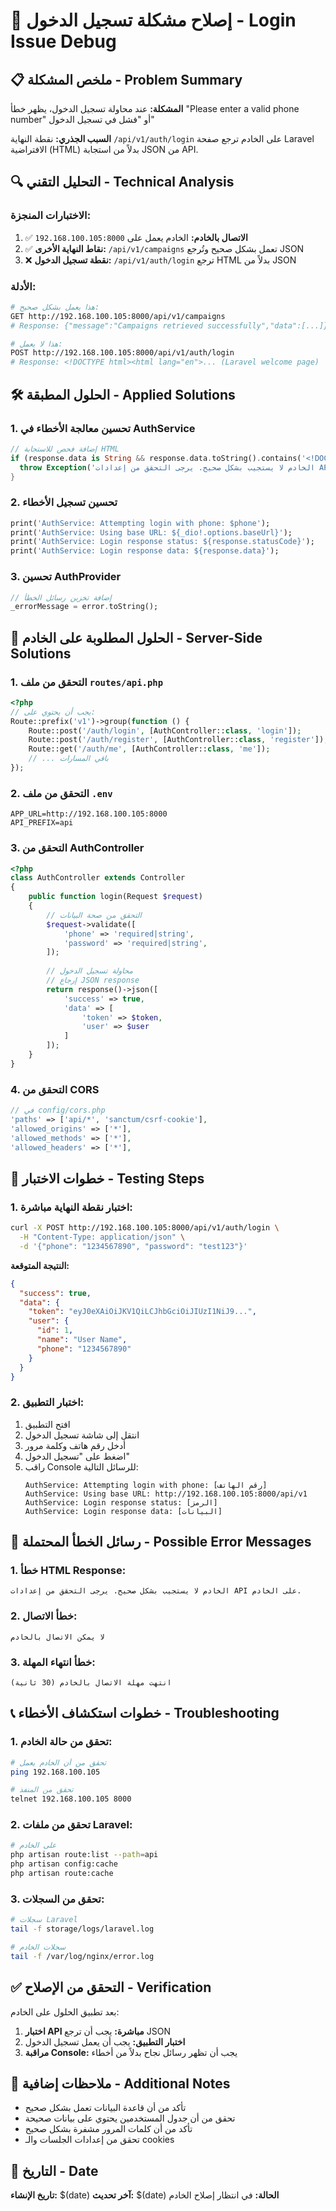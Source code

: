 # 🔧 إصلاح مشكلة تسجيل الدخول - Login Issue Debug

## 📋 ملخص المشكلة - Problem Summary

**المشكلة:** عند محاولة تسجيل الدخول، يظهر خطأ "Please enter a valid phone number" أو "فشل في تسجيل الدخول"

**السبب الجذري:** نقطة النهاية `/api/v1/auth/login` على الخادم ترجع صفحة Laravel الافتراضية (HTML) بدلاً من استجابة JSON من API.

## 🔍 التحليل التقني - Technical Analysis

### الاختبارات المنجزة:
1. ✅ **الاتصال بالخادم:** الخادم يعمل على `192.168.100.105:8000`
2. ✅ **نقاط النهاية الأخرى:** `/api/v1/campaigns` تعمل بشكل صحيح وتُرجع JSON
3. ❌ **نقطة تسجيل الدخول:** `/api/v1/auth/login` ترجع HTML بدلاً من JSON

### الأدلة:
```bash
# هذا يعمل بشكل صحيح:
GET http://192.168.100.105:8000/api/v1/campaigns
# Response: {"message":"Campaigns retrieved successfully","data":[...]}

# هذا لا يعمل:
POST http://192.168.100.105:8000/api/v1/auth/login
# Response: <!DOCTYPE html><html lang="en">... (Laravel welcome page)
```

## 🛠️ الحلول المطبقة - Applied Solutions

### 1. تحسين معالجة الأخطاء في AuthService
```dart
// إضافة فحص للاستجابة HTML
if (response.data is String && response.data.toString().contains('<!DOCTYPE html>')) {
  throw Exception('الخادم لا يستجيب بشكل صحيح. يرجى التحقق من إعدادات API على الخادم.');
}
```

### 2. تحسين تسجيل الأخطاء
```dart
print('AuthService: Attempting login with phone: $phone');
print('AuthService: Using base URL: ${_dio!.options.baseUrl}');
print('AuthService: Login response status: ${response.statusCode}');
print('AuthService: Login response data: ${response.data}');
```

### 3. تحسين AuthProvider
```dart
// إضافة تخزين رسائل الخطأ
_errorMessage = error.toString();
```

## 🔧 الحلول المطلوبة على الخادم - Server-Side Solutions

### 1. التحقق من ملف `routes/api.php`
```php
<?php
// يجب أن يحتوي على:
Route::prefix('v1')->group(function () {
    Route::post('/auth/login', [AuthController::class, 'login']);
    Route::post('/auth/register', [AuthController::class, 'register']);
    Route::get('/auth/me', [AuthController::class, 'me']);
    // ... باقي المسارات
});
```

### 2. التحقق من ملف `.env`
```env
APP_URL=http://192.168.100.105:8000
API_PREFIX=api
```

### 3. التحقق من AuthController
```php
<?php
class AuthController extends Controller
{
    public function login(Request $request)
    {
        // التحقق من صحة البيانات
        $request->validate([
            'phone' => 'required|string',
            'password' => 'required|string',
        ]);
        
        // محاولة تسجيل الدخول
        // إرجاع JSON response
        return response()->json([
            'success' => true,
            'data' => [
                'token' => $token,
                'user' => $user
            ]
        ]);
    }
}
```

### 4. التحقق من CORS
```php
// في config/cors.php
'paths' => ['api/*', 'sanctum/csrf-cookie'],
'allowed_origins' => ['*'],
'allowed_methods' => ['*'],
'allowed_headers' => ['*'],
```

## 🧪 خطوات الاختبار - Testing Steps

### 1. اختبار نقطة النهاية مباشرة:
```bash
curl -X POST http://192.168.100.105:8000/api/v1/auth/login \
  -H "Content-Type: application/json" \
  -d '{"phone": "1234567890", "password": "test123"}'
```

**النتيجة المتوقعة:**
```json
{
  "success": true,
  "data": {
    "token": "eyJ0eXAiOiJKV1QiLCJhbGciOiJIUzI1NiJ9...",
    "user": {
      "id": 1,
      "name": "User Name",
      "phone": "1234567890"
    }
  }
}
```

### 2. اختبار التطبيق:
1. افتح التطبيق
2. انتقل إلى شاشة تسجيل الدخول
3. أدخل رقم هاتف وكلمة مرور
4. اضغط على "تسجيل الدخول"
5. راقب Console للرسائل التالية:
   ```
   AuthService: Attempting login with phone: [رقم الهاتف]
   AuthService: Using base URL: http://192.168.100.105:8000/api/v1
   AuthService: Login response status: [الرمز]
   AuthService: Login response data: [البيانات]
   ```

## 🚨 رسائل الخطأ المحتملة - Possible Error Messages

### 1. خطأ HTML Response:
```
الخادم لا يستجيب بشكل صحيح. يرجى التحقق من إعدادات API على الخادم.
```

### 2. خطأ الاتصال:
```
لا يمكن الاتصال بالخادم
```

### 3. خطأ انتهاء المهلة:
```
انتهت مهلة الاتصال بالخادم (30 ثانية)
```

## 📞 خطوات استكشاف الأخطاء - Troubleshooting

### 1. تحقق من حالة الخادم:
```bash
# تحقق من أن الخادم يعمل
ping 192.168.100.105

# تحقق من المنفذ
telnet 192.168.100.105 8000
```

### 2. تحقق من ملفات Laravel:
```bash
# على الخادم
php artisan route:list --path=api
php artisan config:cache
php artisan route:cache
```

### 3. تحقق من السجلات:
```bash
# سجلات Laravel
tail -f storage/logs/laravel.log

# سجلات الخادم
tail -f /var/log/nginx/error.log
```

## ✅ التحقق من الإصلاح - Verification

بعد تطبيق الحلول على الخادم:

1. **اختبار API مباشرة:** يجب أن ترجع JSON
2. **اختبار التطبيق:** يجب أن يعمل تسجيل الدخول
3. **مراقبة Console:** يجب أن تظهر رسائل نجاح بدلاً من أخطاء

## 📝 ملاحظات إضافية - Additional Notes

- تأكد من أن قاعدة البيانات تعمل بشكل صحيح
- تحقق من أن جدول المستخدمين يحتوي على بيانات صحيحة
- تأكد من أن كلمات المرور مشفرة بشكل صحيح
- تحقق من إعدادات الجلسات والـ cookies

## 📅 التاريخ - Date
**تاريخ الإنشاء:** $(date)
**آخر تحديث:** $(date)
**الحالة:** في انتظار إصلاح الخادم
